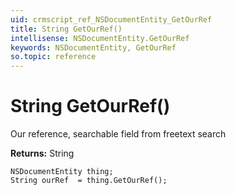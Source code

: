 ```yaml
---
uid: crmscript_ref_NSDocumentEntity_GetOurRef
title: String GetOurRef()
intellisense: NSDocumentEntity.GetOurRef
keywords: NSDocumentEntity, GetOurRef
so.topic: reference
---
```


# String GetOurRef()

Our reference, searchable field from freetext search

**Returns:** String

```crmscript
NSDocumentEntity thing;
String ourRef  = thing.GetOurRef();
```

